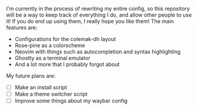 I'm currently in the process of rewriting my entire config, so this repository will be a way to keep track of everything I do, and allow other people to use it! If you do end up using them, I really hope you like them!
The main features are:
- Configurations for the colemak-dh layout
- Rose-pine as a colorscheme
- Neovim with things such as autocompletion and syntax highlighting
- Ghostty as a terminal emulator
- And a lot more that I probably forgot about

My future plans are:
- [ ] Make an install script
- [ ] Make a theme switcher script
- [ ] Improve some things about my waybar config
